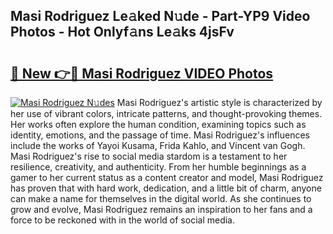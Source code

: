 ## Masi Rodriguez Le𝚊ked N𝚞de - Part-YP9 Video Photos - Hot Onlyf𝚊ns Le𝚊ks 4jsFv

# <h2><a href="http://ab23782.deff.icu/?id=Masi+Rodriguez">🔗 New 👉🔴 Masi Rodriguez VIDEO Photos</a></h2>

[![Masi Rodriguez N𝚞des](https://i.imgur.com/rIISA9y.gif)](http://ab23782.deff.icu/?id=Masi+Rodriguez)
Masi Rodriguez's artistic style is characterized by her use of vibrant colors, intricate patterns, and thought-provoking themes. Her works often explore the human condition, examining topics such as identity, emotions, and the passage of time. Masi Rodriguez's influences include the works of Yayoi Kusama, Frida Kahlo, and Vincent van Gogh. Masi Rodriguez's rise to social media stardom is a testament to her resilience, creativity, and authenticity. From her humble beginnings as a gamer to her current status as a content creator and model, Masi Rodriguez has proven that with hard work, dedication, and a little bit of charm, anyone can make a name for themselves in the digital world. As she continues to grow and evolve, Masi Rodriguez remains an inspiration to her fans and a force to be reckoned with in the world of social media.
